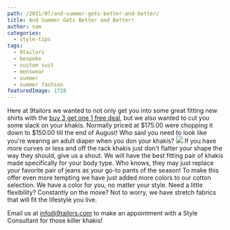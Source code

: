 ```yaml
---
path: /2011/07/and-summer-gets-better-and-better/
title: And Summer Gets Better and Better!
author: sam
categories: 
  - style-tips
tags: 
  - 9tailors
  - bespoke
  - custom suit
  - menswear
  - summer
  - summer fashion
featuredImage: 1728
---
```

Here at 9tailors we wanted to not only get you into some great fitting new shirts with the [buy 3 get one 1 free deal](http://9tailors.blogspot.com/2011/07/and-back-by-popular-demand-buy-3-get-1.html), but we also wanted to cut you some slack on your khakis. Normally priced at $175.00 were chopping it down to $150.00 till the end of August! Who said you need to look like you're wearing an adult diaper when you don your khakis? [![](http://3.bp.blogspot.com/-1QWyZJfkRd8/Th3zHVQapBI/AAAAAAAAAlc/WV_cmxZtrpo/s400/Img0354.JPG)](http://3.bp.blogspot.com/-1QWyZJfkRd8/Th3zHVQapBI/AAAAAAAAAlc/WV_cmxZtrpo/s1600/Img0354.JPG) If you have more curves or less and off the rack khakis just don't flatter your shape the way they should, give us a shout. We will have the best fitting pair of khakis made specifically for your body type. Who knows, they may just replace your favorite pair of jeans as your go-to pants of the season! To make this offer even more tempting we have just added more colors to our cotton selection. We have a color for you, no matter your style. Need a little flexibility? Constantly on the move? Not to worry, we have stretch fabrics that will fit the lifestyle you live.

Email us at info@9tailors.com to make an appointment with a Style Consultant for those killer khakis!